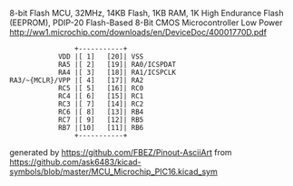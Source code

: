 8-bit Flash MCU, 32MHz, 14KB Flash, 1KB RAM, 1K High Endurance Flash (EEPROM), PDIP-20
Flash-Based 8-Bit CMOS Microcontroller Low Power
http://ww1.microchip.com/downloads/en/DeviceDoc/40001770D.pdf


	                +-----------+
	            VDD |[ 1]   [20]| VSS
	            RA5 |[ 2]   [19]| RA0/ICSPDAT
	            RA4 |[ 3]   [18]| RA1/ICSPCLK
	RA3/~{MCLR}/VPP |[ 4]   [17]| RA2
	            RC5 |[ 5]   [16]| RC0
	            RC4 |[ 6]   [15]| RC1
	            RC3 |[ 7]   [14]| RC2
	            RC6 |[ 8]   [13]| RB4
	            RC7 |[ 9]   [12]| RB5
	            RB7 |[10]   [11]| RB6
	                +-----------+


generated by https://github.com/FBEZ/Pinout-AsciiArt from https://github.com/ask6483/kicad-symbols/blob/master/MCU_Microchip_PIC16.kicad_sym